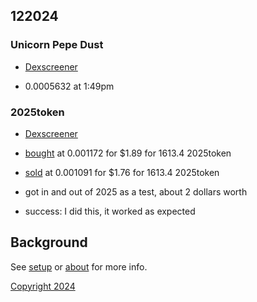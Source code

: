## 122024

### Unicorn Pepe Dust

- [Dexscreener](https://dexscreener.com/solana/e2sj2mzauz1vahb6sivfeg7uap6ogvrdctvmqmpq84eu)

- 0.0005632 at 1:49pm

### 2025token

- [Dexscreener](https://dexscreener.com/solana/3ffjsattuxfh5jn3l7mhjirqxuasacmifikrng2icnqx)

- [bought](https://solscan.io/tx/3RTSmAZsHhCQ1cSiGnEda6Lt8zVpnum7axJqX2yM8oZUBQmFkSV7HatSiuBwG6xB74cywFVWwhHRif2SB7CdBqEm) at 0.001172 for $1.89 for 1613.4 2025token
- [sold](https://solscan.io/tx/3RTSmAZsHhCQ1cSiGnEda6Lt8zVpnum7axJqX2yM8oZUBQmFkSV7HatSiuBwG6xB74cywFVWwhHRif2SB7CdBqEm) at 0.001091 for $1.76 for 1613.4 2025token  
- got in and out of 2025 as a test, about 2 dollars worth
- success: I did this, it worked as expected

## Background

See [setup](setup.md) or [about](about.md) for more info.

[Copyright 2024](https://github.com/julianeon/cooking)
